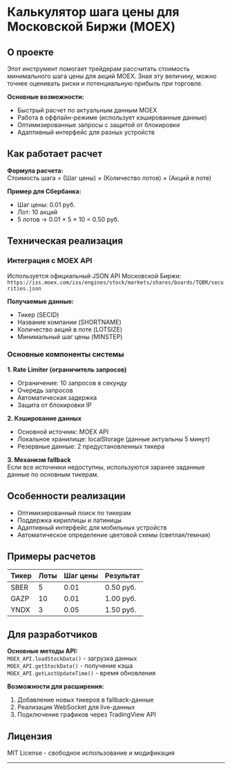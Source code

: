 # Калькулятор шага цены для Московской Биржи (MOEX)

## О проекте

Этот инструмент помогает трейдерам рассчитать стоимость минимального шага цены для акций MOEX. Зная эту величину, можно точнее оценивать риски и потенциальную прибыль при торговле.

**Основные возможности:**
- Быстрый расчет по актуальным данным MOEX
- Работа в оффлайн-режиме (использует кэшированные данные)
- Оптимизированные запросы с защитой от блокировки
- Адаптивный интерфейс для разных устройств

## Как работает расчет

**Формула расчета:**  
Стоимость шага = (Шаг цены) × (Количество лотов) × (Акций в лоте)

**Пример для Сбербанка:**
- Шаг цены: 0.01 руб.
- Лот: 10 акций
- 5 лотов → 0.01 × 5 × 10 = 0.50 руб.

## Техническая реализация

### Интеграция с MOEX API

Используется официальный JSON API Московской Биржи:  
`https://iss.moex.com/iss/engines/stock/markets/shares/boards/TQBR/securities.json`

**Получаемые данные:**
- Тикер (SECID)
- Название компании (SHORTNAME)
- Количество акций в лоте (LOTSIZE)
- Минимальный шаг цены (MINSTEP)

### Основные компоненты системы

**1. Rate Limiter (ограничитель запросов)**  
- Ограничение: 10 запросов в секунду  
- Очередь запросов  
- Автоматическая задержка  
- Защита от блокировки IP  

**2. Кэширование данных**  
- Основной источник: MOEX API  
- Локальное хранилище: localStorage (данные актуальны 5 минут)  
- Резервные данные: 2 предустановленных тикера  

**3. Механизм fallback**  
Если все источники недоступны, используются заранее заданные данные по основным тикерам.

## Особенности реализации

- Оптимизированный поиск по тикерам  
- Поддержка кириллицы и латиницы  
- Адаптивный интерфейс для мобильных устройств  
- Автоматическое определение цветовой схемы (светлая/темная)  

## Примеры расчетов

| Тикер | Лоты | Шаг цены | Результат    |
|-------|------|----------|-------------|
| SBER  | 5    | 0.01     | 0.50 руб.   |
| GAZP  | 10   | 0.01     | 1.00 руб.   |
| YNDX  | 3    | 0.05     | 1.50 руб.   |

## Для разработчиков

**Основные методы API:**  
`MOEX_API.loadStockData()` - загрузка данных  
`MOEX_API.getStockData()` - получение кэша  
`MOEX_API.getLastUpdateTime()` - время обновления  

**Возможности для расширения:**  
1. Добавление новых тикеров в fallback-данные  
2. Реализация WebSocket для live-данных  
3. Подключение графиков через TradingView API  

## Лицензия

MIT License - свободное использование и модификация

---

